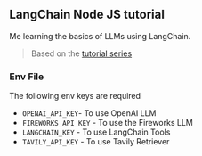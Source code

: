 ## LangChain Node JS tutorial
Me learning the basics of LLMs using LangChain.
> Based on the [tutorial series](https://www.youtube.com/watch?v=MaSynwSIty4&list=PL4HikwTaYE0EG379sViZZ6QsFMjJ5Lfwj)

### Env File
The following env keys are required
- `OPENAI_API_KEY`- To use OpenAI LLM
- `FIREWORKS_API_KEY` - To use the Fireworks LLM
- `LANGCHAIN_KEY` - To use LangChain Tools
- `TAVILY_API_KEY` - To use Tavily Retriever